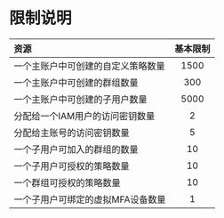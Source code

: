 # 限制说明

| 资源                               | 基本限制 |
| :---------------------------------- | :--------: |
| 一个主账户中可创建的自定义策略数量 |      1500     |
| 一个主账户中可创建的群组数量       |     300      |
| 一个主账户中可创建的子用户数量     |     5000     |
| 分配给一个IAM用户的访问密钥数量    |     2        |
| 分配给主账号的访问密钥数量         |     5        |
| 一个子用户可加入的群组的数量       |    10       |
| 一个子用户可授权的策略数量         |    10       |
| 一个群组可授权的策略数量           |    10       |
| 一个子用户可绑定的虚拟MFA设备数量  |     1        |

